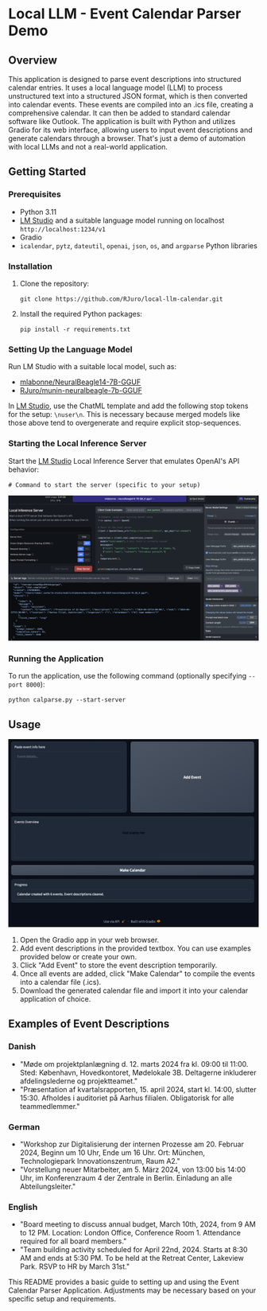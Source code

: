 # Local LLM - Event Calendar Parser Demo

## Overview

This application is designed to parse event descriptions into structured calendar entries. It uses a local language model (LLM) to process unstructured text into a structured JSON format, which is then converted into calendar events. These events are compiled into an .ics file, creating a comprehensive calendar. It can then be added to standard calendar software like Outlook. The application is built with Python and utilizes Gradio for its web interface, allowing users to input event descriptions and generate calendars through a browser. That's just a demo of automation with local LLMs and not a real-world application.

## Getting Started

### Prerequisites

- Python 3.11
- [LM Studio](https://lmstudio.ai) and a suitable language model running on localhost `http://localhost:1234/v1`
- Gradio
- `icalendar`, `pytz`, `dateutil`, `openai`, `json`, `os`, and `argparse` Python libraries

### Installation

1. Clone the repository:
   ```
   git clone https://github.com/RJuro/local-llm-calendar.git
   ```

2. Install the required Python packages:
   ```
   pip install -r requirements.txt
   ```

### Setting Up the Language Model

Run LM Studio with a suitable local model, such as:
- [mlabonne/NeuralBeagle14-7B-GGUF](https://huggingface.co/mlabonne/NeuralBeagle14-7B-GGUF)
- [RJuro/munin-neuralbeagle-7b-GGUF](https://huggingface.co/RJuro/munin-neuralbeagle-7b-GGUF)

In [LM Studio](https://lmstudio.ai), use the ChatML template and add the following stop tokens for the setup: `\nuser\n`. This is necessary because merged models like those above tend to overgenerate and require explicit stop-sequences.

### Starting the Local Inference Server

Start the [LM Studio](https://lmstudio.ai) Local Inference Server that emulates OpenAI's API behavior:
```
# Command to start the server (specific to your setup)
```
![LM Studio](static/lmstudio_server.png)


### Running the Application

To run the application, use the following command (optionally specifying `--port 8000`):
```
python calparse.py --start-server
```

## Usage

![LM Studio](static/gradio.png)

1. Open the Gradio app in your web browser.
2. Add event descriptions in the provided textbox. You can use examples provided below or create your own.
3. Click "Add Event" to store the event description temporarily.
4. Once all events are added, click "Make Calendar" to compile the events into a calendar file (.ics).
5. Download the generated calendar file and import it into your calendar application of choice.

## Examples of Event Descriptions

### Danish
- "Møde om projektplanlægning d. 12. marts 2024 fra kl. 09:00 til 11:00. Sted: København, Hovedkontoret, Mødelokale 3B. Deltagerne inkluderer afdelingslederne og projektteamet."
- "Præsentation af kvartalsrapporten, 15. april 2024, start kl. 14:00, slutter 15:30. Afholdes i auditoriet på Aarhus filialen. Obligatorisk for alle teammedlemmer."

### German
- "Workshop zur Digitalisierung der internen Prozesse am 20. Februar 2024, Beginn um 10 Uhr, Ende um 16 Uhr. Ort: München, Technologiepark Innovationszentrum, Raum A2."
- "Vorstellung neuer Mitarbeiter, am 5. März 2024, von 13:00 bis 14:00 Uhr, im Konferenzraum 4 der Zentrale in Berlin. Einladung an alle Abteilungsleiter."

### English
- "Board meeting to discuss annual budget, March 10th, 2024, from 9 AM to 12 PM. Location: London Office, Conference Room 1. Attendance required for all board members."
- "Team building activity scheduled for April 22nd, 2024. Starts at 8:30 AM and ends at 5:30 PM. To be held at the Retreat Center, Lakeview Park. RSVP to HR by March 31st."

This README provides a basic guide to setting up and using the Event Calendar Parser Application. Adjustments may be necessary based on your specific setup and requirements.